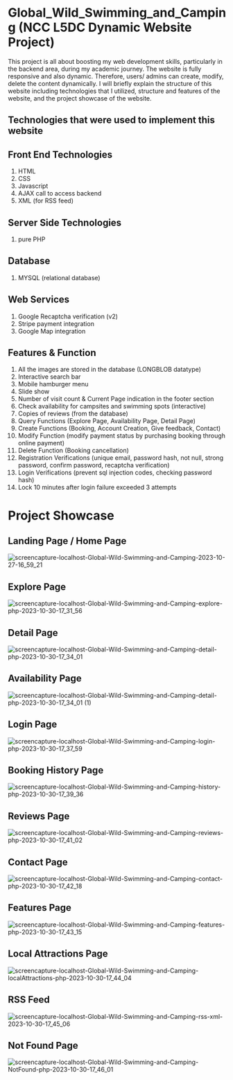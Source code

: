 # Global_Wild_Swimming_and_Camping (NCC L5DC Dynamic Website Project)
  This project is all about boosting my web development skills, particularly in the backend area, during my academic journey. The website is fully responsive and also dynamic. Therefore, users/ admins can create, modify, delete the content dynamically. I will briefly explain the structure of this website including technologies that I utilized, structure and features of the website, and the project showcase of the website.

## Technologies that were used to implement this website
## Front End Technologies
1. HTML
2. CSS
3. Javascript
4. AJAX call to access backend
5. XML (for RSS feed)

## Server Side Technologies
1. pure PHP

## Database 
1. MYSQL (relational database)

## Web Services
1. Google Recaptcha verification (v2)
2. Stripe payment integration
3. Google Map integration

## Features & Function
1. All the images are stored in the database (LONGBLOB datatype)
2. Interactive search bar
3. Mobile hamburger menu
4. Slide show
5. Number of visit count & Current Page indication in the footer section
6. Check availability for campsites and swimming spots (interactive)
7. Copies of reviews (from the database)
8. Query Functions (Explore Page, Availability Page, Detail Page)
9. Create Functions (Booking, Account Creation, Give feedback, Contact)
10. Modify Function (modify payment status by purchasing booking through online payment)
11. Delete Function (Booking cancellation)
12. Registration Verifications (unique email, password hash, not null, strong password, confirm password, recaptcha verification)
13. Login Verifications (prevent sql injection codes, checking password hash)
14. Lock 10 minutes after login failure exceeded 3 attempts

# Project Showcase
## Landing Page / Home Page
![screencapture-localhost-Global-Wild-Swimming-and-Camping-2023-10-27-16_59_21](https://github.com/shinpaingmin/Global_Wild_Swimming_and_Camping/assets/103930442/ecbfb8f1-6306-49e8-869e-b51db75e8ab1)

## Explore Page
![screencapture-localhost-Global-Wild-Swimming-and-Camping-explore-php-2023-10-30-17_31_56](https://github.com/shinpaingmin/Global_Wild_Swimming_and_Camping/assets/103930442/255154cd-3bf9-4269-9558-ee71684a5222)

## Detail Page
![screencapture-localhost-Global-Wild-Swimming-and-Camping-detail-php-2023-10-30-17_34_01](https://github.com/shinpaingmin/Global_Wild_Swimming_and_Camping/assets/103930442/19e7c402-6d2a-4568-a973-3d6dd88fea6c)

## Availability Page
![screencapture-localhost-Global-Wild-Swimming-and-Camping-detail-php-2023-10-30-17_34_01 (1)](https://github.com/shinpaingmin/Global_Wild_Swimming_and_Camping/assets/103930442/e7eef950-5da4-450f-8c82-f76a66a06282)

## Login Page
![screencapture-localhost-Global-Wild-Swimming-and-Camping-login-php-2023-10-30-17_37_59](https://github.com/shinpaingmin/Global_Wild_Swimming_and_Camping/assets/103930442/53ec4132-9a53-4790-a782-ff6ff6437584)

## Booking History Page
![screencapture-localhost-Global-Wild-Swimming-and-Camping-history-php-2023-10-30-17_39_36](https://github.com/shinpaingmin/Global_Wild_Swimming_and_Camping/assets/103930442/62393d2b-538d-4737-ae46-a46460a1cd06)

## Reviews Page
![screencapture-localhost-Global-Wild-Swimming-and-Camping-reviews-php-2023-10-30-17_41_02](https://github.com/shinpaingmin/Global_Wild_Swimming_and_Camping/assets/103930442/de144681-15e5-4b65-9fcf-79799f2bd66d)

## Contact Page
![screencapture-localhost-Global-Wild-Swimming-and-Camping-contact-php-2023-10-30-17_42_18](https://github.com/shinpaingmin/Global_Wild_Swimming_and_Camping/assets/103930442/ba7aab2e-a604-42d1-97e6-7ab725b46b86)

## Features Page
![screencapture-localhost-Global-Wild-Swimming-and-Camping-features-php-2023-10-30-17_43_15](https://github.com/shinpaingmin/Global_Wild_Swimming_and_Camping/assets/103930442/1fb9a9b8-1260-43ab-a23c-6f79afb88379)

## Local Attractions Page
![screencapture-localhost-Global-Wild-Swimming-and-Camping-localAttractions-php-2023-10-30-17_44_04](https://github.com/shinpaingmin/Global_Wild_Swimming_and_Camping/assets/103930442/6dbcfa69-2c66-47c2-ab9c-8a4a40b98a33)

## RSS Feed
![screencapture-localhost-Global-Wild-Swimming-and-Camping-rss-xml-2023-10-30-17_45_06](https://github.com/shinpaingmin/Global_Wild_Swimming_and_Camping/assets/103930442/466fa2d2-ae55-4298-ab8d-a6e4e82b4bb0)

## Not Found Page
![screencapture-localhost-Global-Wild-Swimming-and-Camping-NotFound-php-2023-10-30-17_46_01](https://github.com/shinpaingmin/Global_Wild_Swimming_and_Camping/assets/103930442/9cc08627-8936-47d9-b91e-cc1b4cb07823)
